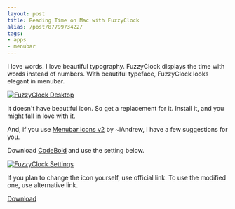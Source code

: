 ```yaml
---
layout: post
title: Reading Time on Mac with FuzzyClock
alias: /post/8779973422/
tags:
- apps
- menubar
---
```

I love words. I love beautiful typography. FuzzyClock displays the time with words instead of numbers. With beautiful typeface, FuzzyClock looks elegant in menubar.

[ ![FuzzyClock Desktop][img1] ](http://images.sayzlim.net/2011/08/fuzzyclock_desktop.jpg "FuzzyClock Desktop")

[img1]: http://images.sayzlim.net/2011/08/fuzzyclock_desktop.jpg "FuzzyClock Desktop"

It doesn't have beautiful icon. So get a replacement for it. Install it, and you might fall in love with it.

And, if you use [Menubar icons v2][1] by ~iAndrew, I have a few suggestions for you.

Download [CodeBold][2] and  use the setting below.

[ ![FuzzyClock Settings][img2] ](http://images.sayzlim.net/2011/08/fuzzyclock_setting.jpg "FuzzyClock Settings")

[img2]: http://images.sayzlim.net/2011/08/fuzzyclock_setting.jpg "FuzzyClock Settings"

If you plan to change the icon yourself, use official link. To use the modified one, use alternative link.

[Download](http://s3.sayzlim.net/f/fuzzyclock.zip "FuzzyClock for Mac")

[1]: http://iandrew.deviantart.com/art/Menubar-icons-v2-Leopard-SL-120653580 "Menubar icons v2 Leopard, SL by iAndrew on deviantART"
[2]: http://fontfabric.com/code-free-font-3/ "Code Free Font | Fontfabric™"